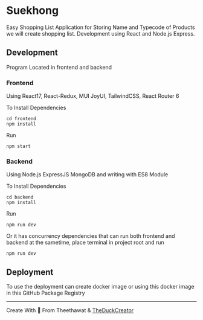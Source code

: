# Suekhong

Easy Shopping List Application for Storing Name and Typecode of Products we will create shopping list. Development using React and Node.js Express.

## Development

Program Located in frontend and backend

### Frontend

Using React17, React-Redux, MUI JoyUI, TailwindCSS, React Router 6

To Install Dependencies

```
cd frontend
npm install
```

Run

```
npm start
```

### Backend

Using Node.js ExpressJS MongoDB and writing with ES8 Module

To Install Dependencies

```
cd backend
npm install
```

Run

```
npm run dev
```

Or it has concurrency dependencies that can run both frontend and backend at the sametime, place terminal in project root and run

```
npm run dev
```

## Deployment

To use the deployment can create docker image or using this docker image in this GitHub Package Registry

---

Create With 🩷 From Theethawat & [TheDuckCreator](https://theduckcreator.in.th)
